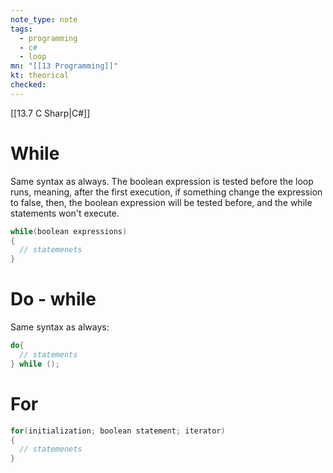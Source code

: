 ```yaml
---
note_type: note
tags:
  - programming
  - c#
  - loop
mn: "[[13 Programming]]"
kt: theorical
checked: 
---
```

[[13.7 C Sharp|C#]]
# While
Same syntax as always. The boolean expression is tested before the loop runs, meaning, after the first execution, if something change the expression to false, then, the boolean expression will be tested before, and the while statements won't execute. 

```c#
while(boolean expressions)
{
  // statemenets
}
```

# Do - while
Same syntax as always:

```c#
do{
  // statements
} while ();
```

# For
```c#
for(initialization; boolean statement; iterator)
{
  // statemenets
}
```

